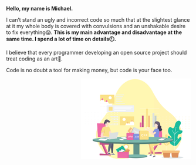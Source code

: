 **Hello, my name is Michael.**  

I can’t stand an ugly and incorrect code so much that at the slightest glance at it my whole body
is covered with convulsions and an unshakable desire to fix everything😱.
**This is my main advantage and disadvantage at the same time. I spend a lot of time on details🕘.**   

I believe that every programmer developing an open source project should treat coding as an art🎨.  

Code is no doubt a tool for making money, but code is your face too.

<img align="right" src="life.png" width="300"/>
